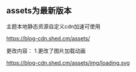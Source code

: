 assets为最新版本
-----

主题本地静态资源自定义cdn加速可使用

https://blog-cdn.shed.cm/assets/

更改内容：
1.更改了图片加载动画

https://blog-cdn.shed.cm/assets/img/loading.svg
